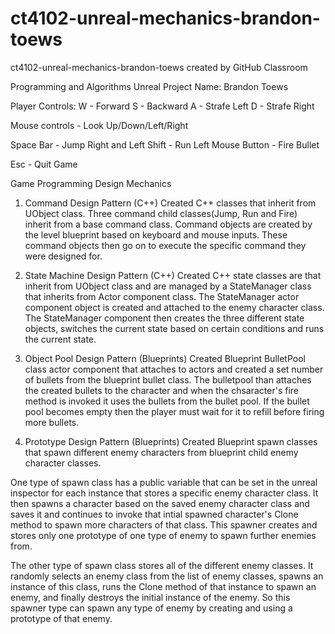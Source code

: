 # ct4102-unreal-mechanics-brandon-toews
ct4102-unreal-mechanics-brandon-toews created by GitHub Classroom

Programming and Algorithms Unreal Project 
Name: Brandon Toews

Player Controls: 
W - Forward S - Backward A - Strafe Left D - Strafe Right

Mouse controls - Look Up/Down/Left/Right

Space Bar - Jump
Right and Left Shift - Run
Left Mouse Button - Fire Bullet

Esc - Quit Game

Game Programming Design Mechanics
1. Command Design Pattern (C++)
  Created C++ classes that inherit from UObject class. Three command child classes(Jump, Run and Fire) inherit from a base command class. Command objects
  are created by the level blueprint based on keyboard and mouse inputs. These command objects then go on to execute the specific command they were designed
  for.

2. State Machine Design Pattern (C++)
  Created C++ state classes are that inherit from UObject class and are managed by a StateManager class that inherits from Actor component class. The
  StateManager actor component object is created and attached to the enemy character class. The StateManager component then creates the three different
  state objects, switches the current state based on certain conditions and runs the current state.

3. Object Pool Design Pattern (Blueprints)
  Created Blueprint BulletPool class actor component that attaches to actors and created a set number of bullets from the blueprint bullet class. The
  bulletpool than attaches the created bullets to the character and when the chsaracter's fire method is invoked it uses the bullets from the bullet pool.
  If the bullet pool becomes empty then the player must wait for it to refill before firing more bullets.

4. Prototype Design Pattern (Blueprints)
  Created Blueprint spawn classes that spawn different enemy characters from blueprint child enemy character classes.
  
  One type of spawn class has a public variable that can be set in the unreal inspector for each instance that stores a specific enemy character class. 
  It then spawns a character based on the saved enemy character class and saves it and continues to invoke that intial spawned character's Clone method
  to spawn more characters of that class. This spawner creates and stores only one prototype of one type of enemy to spawn further enemies from.
  
  The other type of spawn class stores all of the different enemy classes. It randomly selects an enemy class from the list of enemy classes, spawns an
  instance of this class, runs the Clone method of that instance to spawn an enemy, and finally destroys the initial instance of the enemy. So 
  this spawner type can spawn any type of enemy by creating and using a prototype of that enemy.
